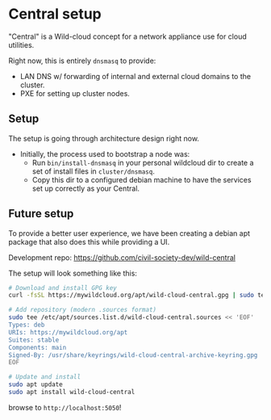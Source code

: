 # Central setup

"Central" is a Wild-cloud concept for a network appliance use for cloud utilities.

Right now, this is entirely `dnsmasq` to provide:

- LAN DNS w/ forwarding of internal and external cloud domains to the cluster.
- PXE for setting up cluster nodes.

## Setup

The setup is going through architecture design right now.

- Initially, the process used to bootstrap a node was:
  - Run `bin/install-dnsmasq` in your personal wildcloud dir to create a set of install files in `cluster/dnsmasq`.
  - Copy this dir to a configured debian machine to have the services set up correctly as your Central.

## Future setup

To provide a better user experience, we have been creating a debian apt package that also does this while providing a UI.

Development repo: https://github.com/civil-society-dev/wild-central

The setup will look something like this:

```bash
# Download and install GPG key
curl -fsSL https://mywildcloud.org/apt/wild-cloud-central.gpg | sudo tee /usr/share/keyrings/wild-cloud-central-archive-keyring.gpg > /dev/null

# Add repository (modern .sources format)
sudo tee /etc/apt/sources.list.d/wild-cloud-central.sources << 'EOF'
Types: deb
URIs: https://mywildcloud.org/apt
Suites: stable
Components: main
Signed-By: /usr/share/keyrings/wild-cloud-central-archive-keyring.gpg
EOF

# Update and install
sudo apt update
sudo apt install wild-cloud-central
```

browse to `http://localhost:5050`!
